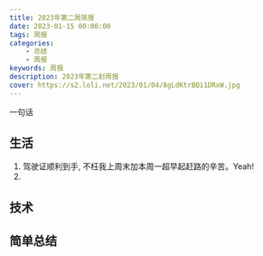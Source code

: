 ```yaml
---
title: 2023年第二周简报
date: 2023-01-15 00:00:00
tags: 周报
categories: 
    - 总结
    - 周报
keywords: 周报
description: 2023年第二封周报
cover: https://s2.loli.net/2023/01/04/8gLdKtrBQi1DRxW.jpg
---
```


一句话

## 生活

1. 驾驶证顺利到手, 不枉我上周末加本周一超早起赶路的辛苦。Yeah!
2. 

## 技术


## 简单总结
